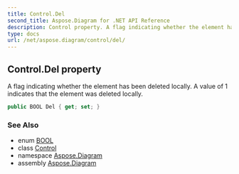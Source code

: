 ```yaml
---
title: Control.Del
second_title: Aspose.Diagram for .NET API Reference
description: Control property. A flag indicating whether the element has been deleted locally. A value of 1 indicates that the element was deleted locally
type: docs
url: /net/aspose.diagram/control/del/
---
```

## Control.Del property

A flag indicating whether the element has been deleted locally. A value of 1 indicates that the element was deleted locally.

```csharp
public BOOL Del { get; set; }
```

### See Also

* enum [BOOL](../../bool/)
* class [Control](../)
* namespace [Aspose.Diagram](../../control/)
* assembly [Aspose.Diagram](../../../)


